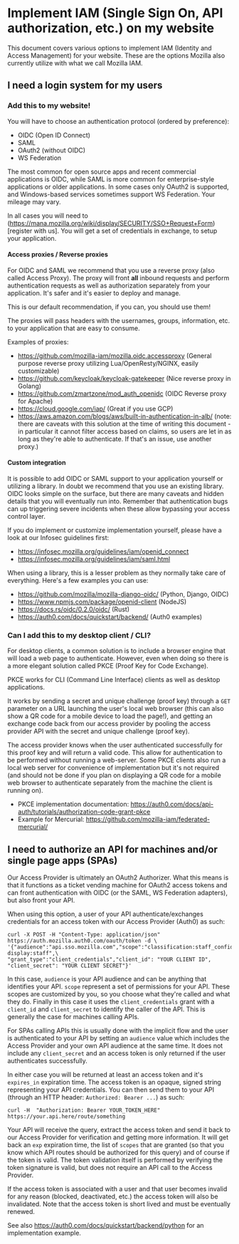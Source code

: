 # Implement IAM (Single Sign On, API authorization, etc.) on my website

This document covers various options to implement IAM (Identity and Access Management) for your website.
These are the options Mozilla also currently utilize with what we call Mozilla IAM.

## I need a login system for my users

### Add this to my website!

You will have to choose an authentication protocol (ordered by preference):

- OIDC (Open ID Connect)
- SAML
- OAuth2 (without OIDC)
- WS Federation

The most common for open source apps and recent commercial applications is OIDC, while SAML is more common for enterprise-style applications or older applications. In some cases only OAuth2 is supported, and Windows-based services sometimes support WS Federation. Your mileage may vary.

In all cases you will need to (https://mana.mozilla.org/wiki/display/SECURITY/SSO+Request+Form)[register with us]. You will get a set of credentials in exchange, to setup your application.

#### Access proxies / Reverse proxies

For OIDC and SAML we recommend that you use a reverse proxy (also called Access Proxy). The proxy will front **all** inbound requests and perform authentication requests as well as authorization separately from your application. It's safer and it's easier to deploy and manage.

This is our default recommendation, if you can, you should use them!

The proxies will pass headers with the usernames, groups, information, etc. to your application that are easy to consume.

Examples of proxies:

- https://github.com/mozilla-iam/mozilla.oidc.accessproxy (General purpose reverse proxy utilizing Lua/OpenResty/NGINX, easily customizable)
- https://github.com/keycloak/keycloak-gatekeeper (Nice reverse proxy in Golang)
- https://github.com/zmartzone/mod_auth_openidc (OIDC Reverse proxy for Apache)
- https://cloud.google.com/iap/ (Great if you use GCP)
- https://aws.amazon.com/blogs/aws/built-in-authentication-in-alb/ (note: there are caveats with this solution at the time of writing this document - in particular it cannot filter access based on claims, so users are let in as long as they're able to authenticate. If that's an issue, use another proxy.)

#### Custom integration

It is possible to add OIDC or SAML support to your application yourself or utilizing a library. In doubt we recommend that you use an existing library. OIDC looks simple on the surface, but there are many caveats and hidden details that you will eventually run into. Remember that authentication bugs can up triggering severe incidents when these allow bypassing your access control layer.

If you do implement or customize implementation yourself, please have a look at our Infosec guidelines first:

- https://infosec.mozilla.org/guidelines/iam/openid_connect
- https://infosec.mozilla.org/guidelines/iam/saml.html

When using a library, this is a lesser problem as they normally take care of everything. Here's a few examples you can use:

- https://github.com/mozilla/mozilla-django-oidc/ (Python, Django, OIDC)
- https://www.npmjs.com/package/openid-client (NodeJS)
- https://docs.rs/oidc/0.2.0/oidc/ (Rust)
- https://auth0.com/docs/quickstart/backend/ (Auth0 examples)

### Can I add this to my desktop client / CLI?

For desktop clients, a common solution is to include a browser engine that will load a web page to authenticate. However, even when doing so there is a more elegant solution called PKCE (Proof Key for Code Exchange).

PKCE works for CLI (Command Line Interface) clients as well as desktop applications.

It works by sending a secret and unique challenge (proof key) through a `GET` parameter on a URL launching the user's local web browser (this can also show a QR code for a mobile device to load the page!), and getting an exchange code back from our access provider by pooling the access provider API with the secret and unique challenge (proof key).

The access provider knows when the user authenticated successfully for this proof key and will return a valid code. This allow for authentication to be performed without running a web-server. Some PKCE clients also run a local web server for convenience of implementation but it's not required (and should not be done if you plan on displaying a QR code for a mobile web browser to authenticate separately from the machine the client is running on).

- PKCE implementation documentation: https://auth0.com/docs/api-auth/tutorials/authorization-code-grant-pkce
- Example for Mercurial: https://github.com/mozilla-iam/federated-mercurial/

## I need to authorize an API for machines and/or single page apps (SPAs)

Our Access Provider is ultimately an OAuth2 Authorizer. What this means is that it functions as a ticket vending machine for OAuth2 access tokens and can front authentication with OIDC (or the SAML, WS Federation adapters), but also front your API.

When using this option, a user of your API authenticate/exchanges credentials for an access token with our Access Provider (Auth0) as such:

```
curl -X POST -H "Content-Type: application/json" https://auth.mozilla.auth0.com/oauth/token -d \
'{"audience":"api.sso.mozilla.com","scope":"classification:staff_confidential display:staff",\
"grant_type":"client_credentials","client_id": "YOUR CLIENT ID", "client_secret": "YOUR CLIENT SECRET"}'
```

In this case, `audience` is your API audience and can be anything that identifies your API. `scope` represent a set of permissions for your API. These scopes are customized by you, so you choose what they're called and what they do. Finally in this case it uses the `client_credentials` grant with a `client_id` and `client_secret` to identify the caller of the API. This is generally the case for machines calling APIs.

For SPAs calling APIs this is usually done with the implicit flow and the user is authenticated to your API by setting an `audience` value which includes the Access Provider and your own API audience at the same time. It does not include any `client_secret` and an access token is only returned if the user authenticates successfully.

In either case you will be returned at least an access token and it's `expires_in` expiration time. The access token is an opaque, signed string representing your API credentials.
You can then send them to your API (through an HTTP header: `Authorized: Bearer ...`) as such:

```
curl -H  "Authorization: Bearer YOUR_TOKEN_HERE" https://your.api.here/route/something
```

Your API will receive the query, extract the access token and send it back to our Access Provider for verification and getting more information. It will get back an `exp` expiration time, the list of `scopes` that are granted (so that you know which API routes should be authorized for this query) and of course if the token is valid. The token validation itself is performed by verifying the token signature is valid, but does not require an API call to the Access Provider.

If the access token is associated with a user and that user becomes invalid for any reason (blocked, deactivated, etc.) the access token will also be invalidated. Note that the access token is short lived and must be eventually renewed.

See also https://auth0.com/docs/quickstart/backend/python for an implementation example.
